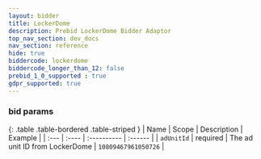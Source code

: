 ```yaml
---
layout: bidder
title: LockerDome
description: Prebid LockerDome Bidder Adaptor
top_nav_section: dev_docs
nav_section: reference
hide: true
biddercode: lockerdome
biddercode_longer_than_12: false
prebid_1_0_supported : true
gdpr_supported: true
---
```




### bid params

{: .table .table-bordered .table-striped }
| Name | Scope | Description | Example |
| :--- | :---- | :---------- | :------ |
| `adUnitId` | required | The ad unit ID from LockerDome | `10809467961050726` |

